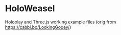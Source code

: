# HoloWeasel
Holoplay and Three.js working example files (orig from https://cabbi.bo/LookingGooey/)
